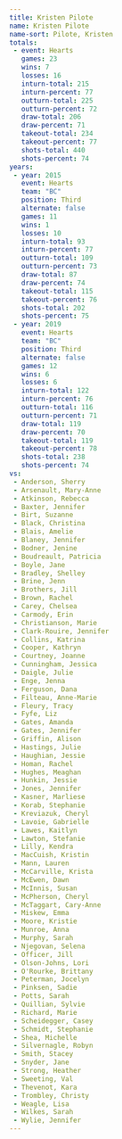 ```yaml
---
title: Kristen Pilote
name: Kristen Pilote
name-sort: Pilote, Kristen
totals:
 - event: Hearts
   games: 23
   wins: 7
   losses: 16
   inturn-total: 215
   inturn-percent: 77
   outturn-total: 225
   outturn-percent: 72
   draw-total: 206
   draw-percent: 71
   takeout-total: 234
   takeout-percent: 77
   shots-total: 440
   shots-percent: 74
years:
 - year: 2015
   event: Hearts
   team: "BC"
   position: Third
   alternate: false
   games: 11
   wins: 1
   losses: 10
   inturn-total: 93
   inturn-percent: 77
   outturn-total: 109
   outturn-percent: 73
   draw-total: 87
   draw-percent: 74
   takeout-total: 115
   takeout-percent: 76
   shots-total: 202
   shots-percent: 75
 - year: 2019
   event: Hearts
   team: "BC"
   position: Third
   alternate: false
   games: 12
   wins: 6
   losses: 6
   inturn-total: 122
   inturn-percent: 76
   outturn-total: 116
   outturn-percent: 71
   draw-total: 119
   draw-percent: 70
   takeout-total: 119
   takeout-percent: 78
   shots-total: 238
   shots-percent: 74
vs:
 - Anderson, Sherry
 - Arsenault, Mary-Anne
 - Atkinson, Rebecca
 - Baxter, Jennifer
 - Birt, Suzanne
 - Black, Christina
 - Blais, Amelie
 - Blaney, Jennifer
 - Bodner, Jenine
 - Boudreault, Patricia
 - Boyle, Jane
 - Bradley, Shelley
 - Brine, Jenn
 - Brothers, Jill
 - Brown, Rachel
 - Carey, Chelsea
 - Carmody, Erin
 - Christianson, Marie
 - Clark-Rouire, Jennifer
 - Collins, Katrina
 - Cooper, Kathryn
 - Courtney, Joanne
 - Cunningham, Jessica
 - Daigle, Julie
 - Enge, Jenna
 - Ferguson, Dana
 - Filteau, Anne-Marie
 - Fleury, Tracy
 - Fyfe, Liz
 - Gates, Amanda
 - Gates, Jennifer
 - Griffin, Alison
 - Hastings, Julie
 - Haughian, Jessie
 - Homan, Rachel
 - Hughes, Meaghan
 - Hunkin, Jessie
 - Jones, Jennifer
 - Kasner, Marliese
 - Korab, Stephanie
 - Kreviazuk, Cheryl
 - Lavoie, Gabrielle
 - Lawes, Kaitlyn
 - Lawton, Stefanie
 - Lilly, Kendra
 - MacCuish, Kristin
 - Mann, Lauren
 - McCarville, Krista
 - McEwen, Dawn
 - McInnis, Susan
 - McPherson, Cheryl
 - McTaggart, Cary-Anne
 - Miskew, Emma
 - Moore, Kristie
 - Munroe, Anna
 - Murphy, Sarah
 - Njegovan, Selena
 - Officer, Jill
 - Olson-Johns, Lori
 - O'Rourke, Brittany
 - Peterman, Jocelyn
 - Pinksen, Sadie
 - Potts, Sarah
 - Quillian, Sylvie
 - Richard, Marie
 - Scheidegger, Casey
 - Schmidt, Stephanie
 - Shea, Michelle
 - Silvernagle, Robyn
 - Smith, Stacey
 - Snyder, Jane
 - Strong, Heather
 - Sweeting, Val
 - Thevenot, Kara
 - Trombley, Christy
 - Weagle, Lisa
 - Wilkes, Sarah
 - Wylie, Jennifer
---
```

